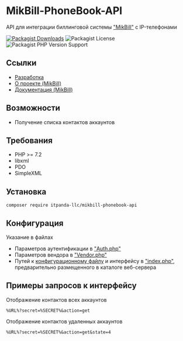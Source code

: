 # MikBill-PhoneBook-API

API для интеграции биллинговой системы ["MikBill"](https://mikbill.pro) с IP-телефонами

[![Packagist Downloads](https://img.shields.io/packagist/dt/itpanda-llc/mikbill-phonebook-api)](https://packagist.org/packages/itpanda-llc/mikbill-phonebook-api/stats)
![Packagist License](https://img.shields.io/packagist/l/itpanda-llc/mikbill-phonebook-api)
![Packagist PHP Version Support](https://img.shields.io/packagist/php-v/itpanda-llc/mikbill-phonebook-api)

## Ссылки

* [Разработка](https://github.com/itpanda-llc)
* [О проекте (MikBill)](https://mikbill.pro)
* [Документация (MikBill)](https://wiki.mikbill.pro)

## Возможности

* Получение списка контактов аккаунтов

## Требования

* PHP >= 7.2
* libxml
* PDO
* SimpleXML

## Установка

```shell script
composer require itpanda-llc/mikbill-phonebook-api
```

## Конфигурация

Указание в файлах

* Параметров аутентификации в ["Auth.php"](src/Auth.php)
* Параметров вендора в ["Vendor.php"](src/Vendor.php)
* Путей к [конфигурационному файлу](https://wiki.mikbill.pro/billing/config_file) и интерфейсу в ["index.php"](examples/www/mikbill/admin/api/phonebook/index.php), предварительно размещенного в каталоге веб-сервера

## Примеры запросов к интерфейсу

Отображение контактов всех аккаунтов

```text
%URL%?secret=%SECRET%&action=get
```

Отображение контактов удаленных аккаунтов

```text
%URL%?secret=%SECRET%&action=get&state=4
```

